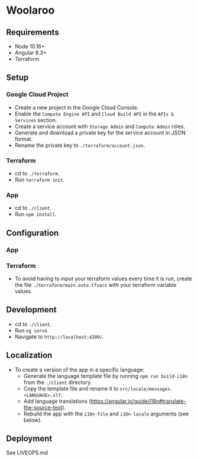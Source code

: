 # Woolaroo

## Requirements

* Node 10.16+
* Angular 8.3+
* Terraform

## Setup

### Google Cloud Project

* Create a new project in the Google Cloud Console.
* Enable the `Compute Engine API` and `Cloud Build API` in the `APIs & Services` section.
* Create a service account with `Storage Admin` and `Compute Admin` roles.
* Generate and download a private key for the service account in JSON format.
* Rename the private key to `./terraform/account.json`.

### Terraform

* cd to `./terraform`.
* Run `terraform init`.

### App

* cd to `./client`.
* Run `npm install`.

## Configuration

### App

### Terraform

* To avoid having to input your terraform values every time it is run, create the file `./terraform/main.auto.tfvars` with your terraform variable values.

## Development

* cd to `./client`.
* Run `ng serve`.
* Navigate to `http://localhost:4200/`.

## Localization

* To create a version of the app in a specific language:
  * Generate the language template file by running `npm run build-i18n` from the `./client` directory.
  * Copy the template file and rename it to `src/locale/messages.<LANGUAGE>.xlf`.
  * Add language translations (https://angular.io/guide/i18n#translate-the-source-text).
  * Rebuild the app with the `i18n-file` and `i18n-locale` arguments (see below).

## Deployment

See LIVEOPS.md

